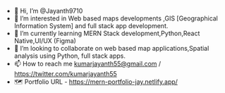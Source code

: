 - 👋 Hi, I’m @Jayanth9710
- 👀 I’m interested in Web based maps developments ,GIS [Geographical Information System] and full stack app development.
- 🌱 I’m currently learning MERN Stack development,Python,React Native,UI/UX (Figma)
- 💞️ I’m looking to collaborate on web based map applications,Spatial analysis using Python, full stack apps.
- 📫 How to reach me kumarjayanth55@gmail.com / https://twitter.com/kumarjayanth55
- 🗺️ Portfolio URL - https://mern-portfolio-jay.netlify.app/

<!---
Jayanth9710/Jayanth9710 is a ✨ special ✨ repository because its `README.md` (this file) appears on your GitHub profile.
You can click the Preview link to take a look at your changes.
--->
